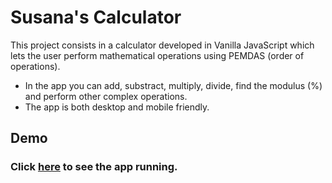 # Susana's Calculator

This project consists in a calculator developed in Vanilla JavaScript which lets the user perform mathematical operations using PEMDAS (order of operations).

- In the app you can add, substract, multiply, divide, find the modulus (%) and perform other complex operations.
- The app is both desktop and mobile friendly.

## Demo

### Click [here](https://susanaalvarezzuluaga.github.io/myCalculator/) to see the app running.
